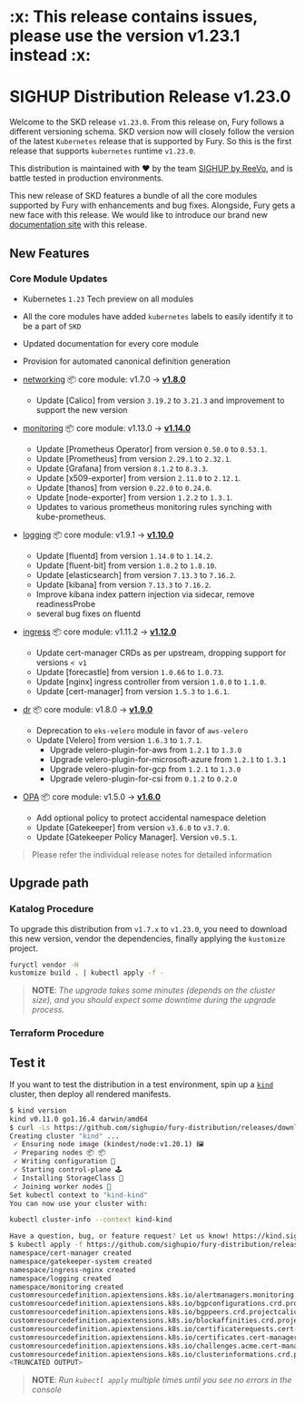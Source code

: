 <h1>:x: This release contains issues, please use the version v1.23.1 instead :x:</h1>

# SIGHUP Distribution Release v1.23.0

Welcome to the SKD release `v1.23.0`. From this release on, Fury follows a
different versioning schema. SKD version now will closely follow the version of
the latest `Kubernetes` release that is supported by Fury. So this is the first
release that supports `kubernetes` runtime `v1.23.0`.

This distribution is maintained with ❤️ by the team [SIGHUP by ReeVo](https://sighup.io/),
and is battle tested in production environments.

This new release of SKD features a bundle of all the core modules supported by
Fury with enhancements and bug fixes. Alongside, Fury gets a new face with this
release. We would like to introduce our brand new
[documentation site](https://docs.kubernetesfury.com/) with this release.

## New Features

### Core Module Updates

- Kubernetes `1.23` Tech preview on all modules
- All the core modules have added `kubernetes` labels to easily identify it to
  be a part of `SKD`
- Updated documentation for every core module
- Provision for automated canonical definition generation

- [networking](https://github.com/sighupio/fury-kubernetes-networking) 📦 core module: v1.7.0 -> [**v1.8.0**](https://github.com/sighupio/fury-kubernetes-networking/releases/tag/v1.8.0)
  - Update [Calico] from version `3.19.2` to `3.21.3` and improvement to support
    the new version
- [monitoring](https://github.com/sighupio/fury-kubernetes-monitoring) 📦 core module: v1.13.0 -> [**v1.14.0**](https://github.com/sighupio/fury-kubernetes-monitoring/releases/tag/v1.14.0)
  - Update [Prometheus Operator] from version `0.50.0` to `0.53.1`.
  - Update [Prometheus] from version `2.29.1` to `2.32.1`.
  - Update [Grafana] from version `8.1.2` to `8.3.3`.
  - Update [x509-exporter] from version `2.11.0` to `2.12.1`.
  - Update [thanos] from version `0.22.0` to `0.24.0`.
  - Update [node-exporter] from version `1.2.2` to `1.3.1`.
  - Updates to various prometheus monitoring rules synching with kube-prometheus.
- [logging](https://github.com/sighupio/fury-kubernetes-logging) 📦 core module: v1.9.1 -> [**v1.10.0**](https://github.com/sighupio/fury-kubernetes-logging/releases/tag/v1.10.0)
  - Update [fluentd] from version `1.14.0` to `1.14.2`.
  - Update [fluent-bit] from version `1.8.2` to `1.8.10`.
  - Update [elasticsearch] from version `7.13.3` to `7.16.2`.
  - Update [kibana] from version `7.13.3` to `7.16.2`.
  - Improve kibana index pattern injection via sidecar, remove readinessProbe
  - several bug fixes on fluentd
- [ingress](https://github.com/sighupio/fury-kubernetes-ingress) 📦 core module: v1.11.2 -> [**v1.12.0**](https://github.com/sighupio/fury-kubernetes-ingress/releases/tag/v1.12.1)
  - Update cert-manager CRDs as per upstream, dropping support for versions `< v1`
  - Update [forecastle] from version `1.0.66` to `1.0.73`.
  - Update [nginx] ingress controller from version `1.0.0` to `1.1.0`.
  - Update [cert-manager] from version `1.5.3` to `1.6.1`.
- [dr](https://github.com/sighupio/fury-kubernetes-dr) 📦 core module: v1.8.0 -> [**v1.9.0**](https://github.com/sighupio/fury-kubernetes-dr/releases/tag/v1.9.0)
  - Deprecation to `eks-velero` module in favor of `aws-velero`
  - Update [Velero] from version `1.6.3` to `1.7.1`.
    - Upgrade velero-plugin-for-aws from `1.2.1` to `1.3.0`
    - Upgrade velero-plugin-for-microsoft-azure from `1.2.1` to `1.3.1`
    - Upgrade velero-plugin-for-gcp from `1.2.1` to `1.3.0`
    - Upgrade velero-plugin-for-csi from `0.1.2` to `0.2.0`
- [OPA](https://github.com/sighupio/fury-kubernetes-opa) 📦 core module: v1.5.0 -> [**v1.6.0**](https://github.com/sighupio/fury-kubernetes-opa/releases/tag/v1.6.0)
  - Add optional policy to protect accidental namespace deletion
  - Update [Gatekeeper] from version `v3.6.0` to `v3.7.0`.
  - Update [Gatekeeper Policy Manager]. Version `v0.5.1`.

> Please refer the individual release notes for detailed information

## Upgrade path

### Katalog Procedure

To upgrade this distribution from `v1.7.x` to `v1.23.0`, you need to download this new version, vendor the dependencies,
finally applying the `kustomize` project.

```bash
furyctl vendor -H
kustomize build . | kubectl apply -f -
```

> **NOTE**: *The upgrade takes some minutes (depends on the cluster size), and you should expect some downtime during
the upgrade process.*

### Terraform Procedure

## Test it

If you want to test the distribution in a test environment, spin up a
[`kind`](https://github.com/kubernetes-sigs/kind/releases/tag/v0.11.0) cluster, then deploy all rendered manifests.

```bash
$ kind version
kind v0.11.0 go1.16.4 darwin/amd64
$ curl -Ls https://github.com/sighupio/fury-distribution/releases/download/v1.23.0/katalog/tests/config/kind-config | kind create cluster --image registry.sighup.io/fury/kindest/node:v1.23.0 --config -
Creating cluster "kind" ...
 ✓ Ensuring node image (kindest/node:v1.20.1) 🖼
 ✓ Preparing nodes 📦 📦
 ✓ Writing configuration 📜
 ✓ Starting control-plane 🕹️
 ✓ Installing StorageClass 💾
 ✓ Joining worker nodes 🚜
Set kubectl context to "kind-kind"
You can now use your cluster with:

kubectl cluster-info --context kind-kind

Have a question, bug, or feature request? Let us know! https://kind.sigs.k8s.io/#community 🙂
$ kubectl apply -f https://github.com/sighupio/fury-distribution/releases/download/v1.23.0/fury-distribution-v1.23.0.yml
namespace/cert-manager created
namespace/gatekeeper-system created
namespace/ingress-nginx created
namespace/logging created
namespace/monitoring created
customresourcedefinition.apiextensions.k8s.io/alertmanagers.monitoring.coreos.com created
customresourcedefinition.apiextensions.k8s.io/bgpconfigurations.crd.projectcalico.org created
customresourcedefinition.apiextensions.k8s.io/bgppeers.crd.projectcalico.org created
customresourcedefinition.apiextensions.k8s.io/blockaffinities.crd.projectcalico.org created
customresourcedefinition.apiextensions.k8s.io/certificaterequests.cert-manager.io created
customresourcedefinition.apiextensions.k8s.io/certificates.cert-manager.io created
customresourcedefinition.apiextensions.k8s.io/challenges.acme.cert-manager.io created
customresourcedefinition.apiextensions.k8s.io/clusterinformations.crd.projectcalico.org created
<TRUNCATED OUTPUT>
```

> **NOTE**: *Run `kubectl apply` multiple times until you see no errors in the console*
